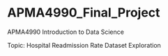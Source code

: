 # APMA4990_Final_Project
APMA4990 Introduction to Data Science

Topic: Hospital Readmission Rate Dataset Exploration
